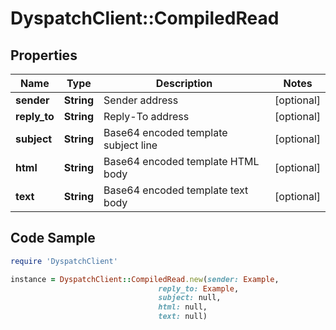 # DyspatchClient::CompiledRead

## Properties

Name | Type | Description | Notes
------------ | ------------- | ------------- | -------------
**sender** | **String** | Sender address | [optional] 
**reply_to** | **String** | Reply-To address | [optional] 
**subject** | **String** | Base64 encoded template subject line | [optional] 
**html** | **String** | Base64 encoded template HTML body | [optional] 
**text** | **String** | Base64 encoded template text body | [optional] 

## Code Sample

```ruby
require 'DyspatchClient'

instance = DyspatchClient::CompiledRead.new(sender: Example,
                                 reply_to: Example,
                                 subject: null,
                                 html: null,
                                 text: null)
```


